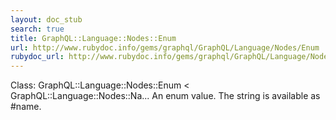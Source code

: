 ```yaml
---
layout: doc_stub
search: true
title: GraphQL::Language::Nodes::Enum
url: http://www.rubydoc.info/gems/graphql/GraphQL/Language/Nodes/Enum
rubydoc_url: http://www.rubydoc.info/gems/graphql/GraphQL/Language/Nodes/Enum
---
```


Class: GraphQL::Language::Nodes::Enum < GraphQL::Language::Nodes::Na...
An enum value. The string is available as #name. 

